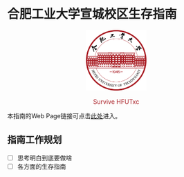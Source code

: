 # 合肥工业大学宣城校区生存指南

<p align="center">
    <a href="https://github.com/survive-hfutxc/survive-hfutxc.github.io">
      <img alt="HFUT" src="./docs/_media/HFUT_logo.png" height="140">
    </a>
</p>


<p align="center">
	<font color="AA1F26">Survive HFUTxc</font>
</p>


本指南的Web Page链接可点击[此处](https://survive-hfutxc.github.io)进入。

## 指南工作规划

- [ ] 思考明白到底要做啥
- [ ] 各方面的生存指南
